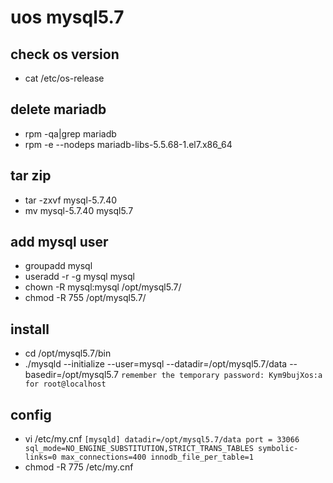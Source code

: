 # uos mysql5.7

## check os version
- cat /etc/os-release

## delete mariadb
- rpm -qa|grep mariadb
- rpm -e --nodeps mariadb-libs-5.5.68-1.el7.x86_64

## tar zip
- tar -zxvf mysql-5.7.40
- mv mysql-5.7.40 mysql5.7

## add mysql user
- groupadd mysql
- useradd -r -g mysql mysql
- chown -R mysql:mysql /opt/mysql5.7/
- chmod -R 755 /opt/mysql5.7/

## install
- cd /opt/mysql5.7/bin
- ./mysqld --initialize --user=mysql --datadir=/opt/mysql5.7/data --basedir=/opt/mysql5.7
`
remember the temporary password: Kym9bujXos:a for root@localhost
`

## config
- vi /etc/my.cnf
`
[mysqld]
datadir=/opt/mysql5.7/data
port = 33066
sql_mode=NO_ENGINE_SUBSTITUTION,STRICT_TRANS_TABLES
symbolic-links=0
max_connections=400
innodb_file_per_table=1
`
- chmod -R 775 /etc/my.cnf

